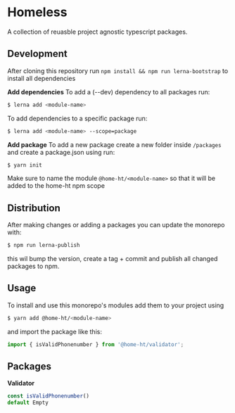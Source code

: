 # Homeless
A collection of reuasble project agnostic typescript packages.

## Development
After cloning this repository run `npm install && npm run lerna-bootstrap` to install all dependencies

**Add dependencies**
To add a (--dev) dependency to all packages run:
```sh
$ lerna add <module-name>
```

To add dependencies to a specific package run:
```sh
$ lerna add <module-name> --scope=package
```
**Add package**
To add a new package create a new folder inside `/packages` and create a package.json using run:
```sh
$ yarn init
```
Make sure to name the module `@home-ht/<module-name>` so that it will be added to the home-ht npm scope

## Distribution
After making changes or adding a packages you can update the monorepo with:
```sh
$ npm run lerna-publish
```
this wil bump the version, create a tag + commit and publish all changed packages to npm.

## Usage
To install and use this monorepo's modules add them to your project using
```sh
$ yarn add @home-ht/<module-name>
```
and import the package like this:
```typescript
import { isValidPhonenumber } from '@home-ht/validator';
```
## Packages

**Validator**
```typescript
const isValidPhonenumber()
default Empty
```
